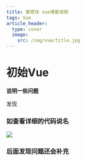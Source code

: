 ```yaml
---
title: 第零块 vue博客说明
tags: Vue
article_header:
  type: cover
  image:
    src: /img/vue/title.jpg
---
```




# 初始Vue

**说明一些问题**

<!--more-->





发现



### 如查看详细的代码说名

![](https://pic.imgdb.cn/item/61e7d0382ab3f51d911c43ea.jpg)



### 后面发现问题还会补充

